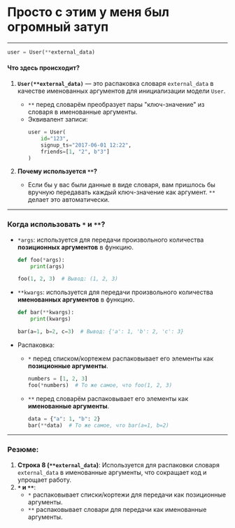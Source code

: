 # Просто с этим у меня был огромный затуп
---
 
```python
user = User(**external_data)
```

#### Что здесь происходит?
1. **`User(**external_data)`** — это распаковка словаря `external_data` в качестве именованных аргументов для инициализации модели `User`.
   - `**` перед словарём преобразует пары "ключ-значение" из словаря в именованные аргументы.
   - Эквивалент записи:
     ```python
     user = User(
         id="123",
         signup_ts="2017-06-01 12:22",
         friends=[1, "2", b"3"]
     )
     ```

2. **Почему используется `**`?**
   - Если бы у вас были данные в виде словаря, вам пришлось бы вручную передавать каждый ключ-значение как аргумент. `**` делает это автоматически.

---

### Когда использовать `*` и `**`?

- `*args`: используется для передачи произвольного количества **позиционных аргументов** в функцию.
  ```python
  def foo(*args):
      print(args)

  foo(1, 2, 3)  # Вывод: (1, 2, 3)
  ```

- `**kwargs`: используется для передачи произвольного количества **именованных аргументов** в функцию.
  ```python
  def bar(**kwargs):
      print(kwargs)

  bar(a=1, b=2, c=3)  # Вывод: {'a': 1, 'b': 2, 'c': 3}
  ```

- Распаковка:
  - `*` перед списком/кортежем распаковывает его элементы как **позиционные аргументы**.
    ```python
    numbers = [1, 2, 3]
    foo(*numbers)  # То же самое, что foo(1, 2, 3)
    ```

  - `**` перед словарём распаковывает его элементы как **именованные аргументы**.
    ```python
    data = {"a": 1, "b": 2}
    bar(**data)  # То же самое, что bar(a=1, b=2)
    ```

---
### Резюме:

1. **Строка 8 (`**external_data`)**: Используется для распаковки словаря `external_data` в именованные аргументы, что сокращает код и упрощает работу.
2. **`*` и `**`**:
   - `*` распаковывает списки/кортежи для передачи как позиционные аргументы.
   - `**` распаковывает словари для передачи как именованные аргументы.